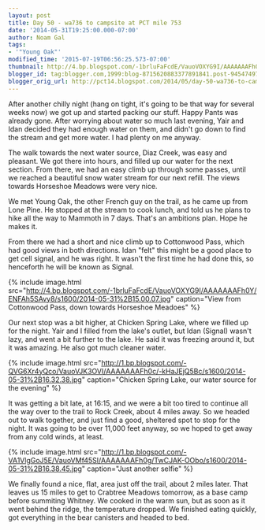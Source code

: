 ```yaml
---
layout: post
title: Day 50 - wa736 to campsite at PCT mile 753
date: '2014-05-31T19:25:00.000-07:00'
author: Noam Gal
tags:
- '"Young Oak"'
modified_time: '2015-07-19T06:56:25.573-07:00'
thumbnail: http://4.bp.blogspot.com/-1brluFaFcdE/VauoVOXYG9I/AAAAAAAFh0Y/ENFAh5SAvy8/s72-c/2014-05-31%2B15.00.07.jpg
blogger_id: tag:blogger.com,1999:blog-8715620883377891841.post-945474979371077942
blogger_orig_url: http://pct14.blogspot.com/2014/05/day-50-wa736-to-campsite-at-pct-mile-753.html
---
```

After another chilly night (hang on tight, it's going to be that way for several weeks now) we got up and started packing our stuff. Happy Pants was already gone. After worrying about water so much last evening, Yair and Idan decided they had enough water on them, and didn't go down to find the stream and get more water. I had plenty on me anyway.

The walk towards the next water source, Diaz Creek, was easy and pleasant. We got there into hours, and filled up our water for the next section. From there, we had an easy climb up through some passes, until we reached a beautiful snow water stream for our next refill. The views towards Horseshoe Meadows were very nice.

We met Young Oak, the other French guy on the trail, as he came up from Lone Pine. He stopped at the stream to cook lunch, and told us he plans to hike all the way to Mammoth in 7 days. That's an ambitions plan. Hope he makes it.

From there we had a short and nice climb up to Cottonwood Pass, which had good views in both directions. Idan "felt" this might be a good place to get cell signal, and he was right. It wasn't the first time he had done this, so henceforth he will be known as Signal.

{% include image.html src="http://4.bp.blogspot.com/-1brluFaFcdE/VauoVOXYG9I/AAAAAAAFh0Y/ENFAh5SAvy8/s1600/2014-05-31%2B15.00.07.jpg" caption="View from Cottonwood Pass, down towards Horseshoe Meadoes" %}

Our next stop was a bit higher, at Chicken Spring Lake, where we filled up for the night. Yair and I filled from the lake's outlet, but Idan (Signal) wasn't lazy, and went a bit further to the lake. He said it was freezing around it, but it was amazing. He also got much cleaner water.

{% include image.html src="http://1.bp.blogspot.com/-QVG6Xr4yQco/VauoVJK3OVI/AAAAAAAFh0c/-kHaJEjQ5Bc/s1600/2014-05-31%2B16.32.38.jpg" caption="Chicken Spring Lake, our water source for the evening" %}

It was getting a bit late, at 16:15, and we were a bit too tired to continue all the way over to the trail to Rock Creek, about 4 miles away. So we headed out to walk together, and just find a good, sheltered spot to stop for the night. It was going to be over 11,000 feet anyway, so we hoped to get away from any cold winds, at least.

{% include image.html src="http://1.bp.blogspot.com/-VA1VlgGoJ5E/VauoVMf45SI/AAAAAAAFh0g/TwCJAK-OObo/s1600/2014-05-31%2B16.38.45.jpg" caption="Just another selfie" %}

We finally found a nice, flat, area just off the trail, about 2 miles later. That leaves us 15 miles to get to Crabtree Meadows tomorrow, as a base camp before summiting Whitney. We cooked in the warm sun, but as soon as it went behind the ridge, the temperature dropped. We finished eating quickly, got everything in the bear canisters and headed to bed.
